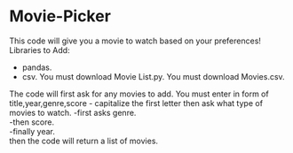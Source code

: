 # Movie-Picker
This code will give you a movie to watch based on your preferences!
Libraries to Add:  
- pandas.
- csv.
You must download Movie List.py.
You must download Movies.csv.

The code will first ask for any movies to add.
You must enter in form of title,year,genre,score - capitalize the first letter
then ask what type of movies to watch.
  -first asks genre.  
  -then score.  
  -finally year.  
then the code will return a list of movies.  
